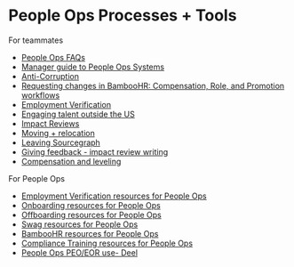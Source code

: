 # People Ops Processes + Tools

For teammates

- [People Ops FAQs](../tools/people-ops-faqs.md)
- [Manager guide to People Ops Systems](../tools/manager-guide.md)
- [Anti-Corruption](anti-corruption.md)
- [Requesting changes in BambooHR: Compensation, Role, and Promotion workflows](compensation-and-leveling/compensation-role-changes.md)
- [Employment Verification](employment_verification.md)
- [Engaging talent outside the US](how-we-engage-talent-outside-the-us/index.md)
- [Impact Reviews](teammate-sentiment/impact-reviews/index.md)
- [Moving + relocation](moving.md)
- [Leaving Sourcegraph](leaving.md)
- [Giving feedback - impact review writing](giving-feedback.md)
- [Compensation and leveling](compensation-and-leveling/index.md)

For People Ops

- [Employment Verification resources for People Ops](../tools/internal-employment-verification.md)
- [Onboarding resources for People Ops](../tools/internal-onboarding.md)
- [Offboarding resources for People Ops](../tools/internal-offboarding.md)
- [Swag resources for People Ops](../tools/internal-swag.md)
- [BambooHR resources for People Ops](../tools/bamboohr.md)
- [Compliance Training resources for People Ops](../tools/internal-compliance.md)
- [People Ops PEO/EOR use- Deel](../tools/peo.md)
